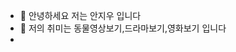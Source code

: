 - 👋 안녕하세요 저는 안지우 입니다
- 💞️ 저의 취미는 동물영상보기,드라마보기,영화보기 입니다
- 

<!---
jujujuuu/jujujuuu is a ✨ special ✨ repository because its `README.md` (this file) appears on your GitHub profile.
You can click the Preview link to take a look at your changes.
--->
